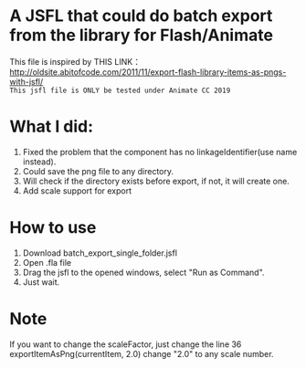 # A JSFL that could do batch export from the library for Flash/Animate

This file is inspired by THIS LINK：http://oldsite.abitofcode.com/2011/11/export-flash-library-items-as-pngs-with-jsfl/<br/>
`This jsfl file is ONLY be tested under Animate CC 2019`

# What I did:
1) Fixed the problem that the component has no linkageIdentifier(use name instead).
2) Could save the png file to any directory.
3) Will check if the directory exists before export, if not, it will create one.
4) Add scale support for export

# How to use
1) Download batch_export_single_folder.jsfl
2) Open .fla file
3) Drag the jsfl to the opened windows, select "Run as Command".
4) Just wait.

# Note
If you want to change the scaleFactor, just change the line 36
exportItemAsPng(currentItem, 2.0)
change "2.0" to any scale number.


